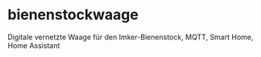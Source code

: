 # bienenstockwaage
Digitale vernetzte Waage für den Imker-Bienenstock, MQTT, Smart Home, Home Assistant
